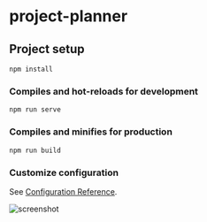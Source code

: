 # project-planner

## Project setup
```
npm install
```

### Compiles and hot-reloads for development
```
npm run serve
```

### Compiles and minifies for production
```
npm run build
```

### Customize configuration
See [Configuration Reference](https://cli.vuejs.org/config/).

![screenshot]([screenshot.png](https://github.com/theoguzkorkmaz/project-planner/blob/master/uygulama_gorseller/Ekran%20Resmi%202024-03-27%2011.30.58.png)https://github.com/theoguzkorkmaz/project-planner/blob/master/uygulama_gorseller/Ekran%20Resmi%202024-03-27%2011.30.58.png)

